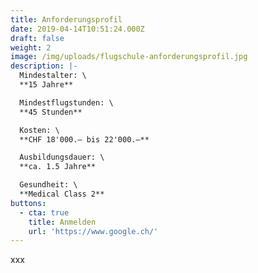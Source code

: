 ```yaml
---
title: Anforderungsprofil
date: 2019-04-14T10:51:24.000Z
draft: false
weight: 2
image: /img/uploads/flugschule-anforderungsprofil.jpg
description: |-
  Mindestalter: \
  **15 Jahre**

  Mindestflugstunden: \
  **45 Stunden**

  Kosten: \
  **CHF 18'000.– bis 22'000.–**

  Ausbildungsdauer: \
  **ca. 1.5 Jahre**

  Gesundheit: \
  **Medical Class 2**
buttons:
  - cta: true
    title: Anmelden
    url: 'https://www.google.ch/'
---
```

xxx
